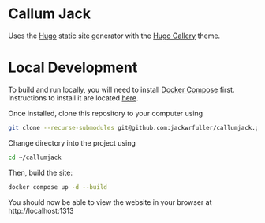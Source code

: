 # Callum Jack

Uses the [Hugo](https://gohugo.io/) static site generator with the [Hugo Gallery](https://github.com/nicokaiser/hugo-theme-gallery/) theme.


# Local Development

To build and run locally, you will need to install [Docker Compose](https://docs.docker.com/compose/) first.
Instructions to install it are located [here](https://docs.docker.com/compose/install/).

Once installed, clone this repository to your computer using

```bash 
git clone --recurse-submodules git@github.com:jackwrfuller/callumjack.git ~/callumjack
```

Change directory into the project using

```bash 
cd ~/callumjack
```

Then, build the site:

```bash 
docker compose up -d --build
```

You should now be able to view the website in your browser at http://localhost:1313

